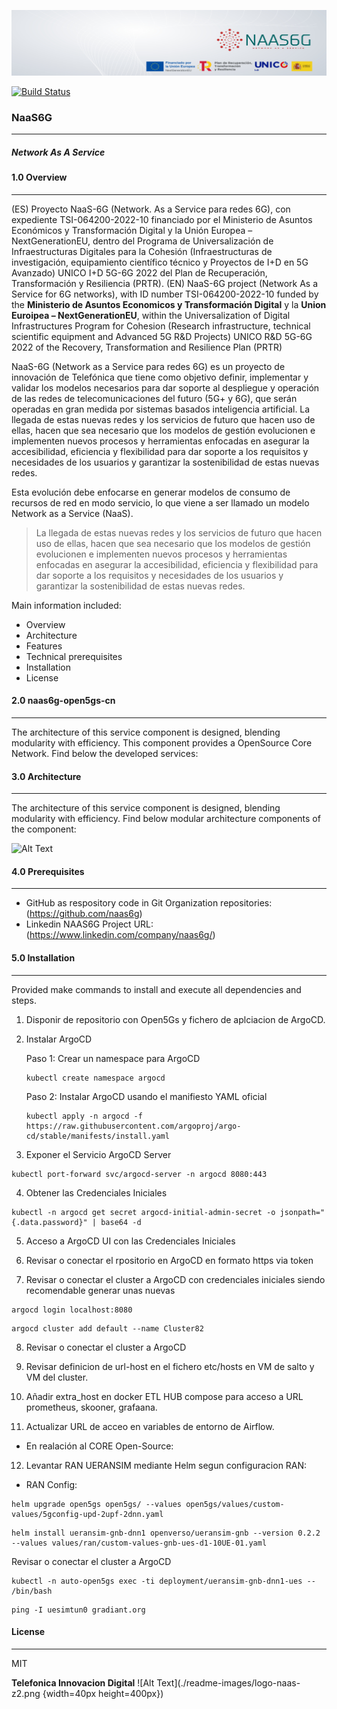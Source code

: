 
![Alt Text](./readme-images/background-readme-naas.png)

[![Build Status](https://travis-ci.org/joemccann/dillinger.svg?branch=master)](https://travis-ci.org/joemccann/dillinger)

### NaaS6G
---
##### Network As A Service

#### 1.0 Overview
---

(ES)
Proyecto NaaS-6G (Network. As a Service para redes 6G), con expediente TSI-064200-2022-10 financiado por el Ministerio de Asuntos Económicos y Transformación Digital y la Unión Europea – NextGenerationEU, dentro del Programa de Universalización de Infraestructuras Digitales para la Cohesión (Infraestructuras de investigación, equipamiento científico técnico y Proyectos de I+D en 5G Avanzado) UNICO I+D 5G-6G 2022 del Plan de Recuperación, Transformación y Resiliencia (PRTR).
(EN)
NaaS-6G project (Network As a Service for 6G networks), with ID number TSI-064200-2022-10 funded by the **Ministerio de Asuntos Economicos y Transformación Digital** y la **Union Euroipea – NextGenerationEU**, within the Universalization of Digital Infrastructures Program for Cohesion (Research infrastructure, technical scientific equipment and Advanced 5G R&D Projects) UNICO R&D 5G-6G 2022 of the Recovery, Transformation and Resilience Plan (PRTR)

NaaS-6G (Network as a Service para redes 6G) es un proyecto de innovación de Telefónica que tiene como objetivo definir, implementar y validar los modelos necesarios para dar soporte al despliegue y operación de las redes de telecomunicaciones del futuro (5G+ y 6G), que serán operadas en gran medida por sistemas basados inteligencia artificial.  La llegada de estas nuevas redes y los servicios de futuro que hacen uso de ellas, hacen que sea necesario que los modelos de gestión evolucionen e implementen nuevos procesos y herramientas enfocadas en asegurar la accesibilidad, eficiencia y flexibilidad para dar soporte a los requisitos y necesidades de los usuarios y garantizar la sostenibilidad de estas nuevas redes.  

 

Esta evolución debe enfocarse en generar modelos de consumo de recursos de red en modo servicio, lo que viene a ser llamado un modelo Network as a Service (NaaS).

> La llegada de estas nuevas redes y los servicios de futuro que hacen uso de ellas, hacen que sea necesario que los modelos de gestión evolucionen e implementen nuevos procesos y herramientas enfocadas en asegurar la accesibilidad, eficiencia y flexibilidad para dar soporte a los requisitos y necesidades de los usuarios y garantizar la sostenibilidad de estas nuevas redes.
> 


Main information included: 

- Overview
- Architecture
- Features
- Technical prerequisites
- Installation
- License

#### 2.0 naas6g-open5gs-cn
---
The architecture of this service component is  designed, blending modularity with efficiency. This component provides a OpenSource Core Network. Find below the developed services:


#### 3.0 Architecture
---
The architecture of this service component is  designed, blending modularity with efficiency. Find below modular architecture components of the component:

![Alt Text](./readme-images/naa-compelete-arch.png)


#### 4.0 Prerequisites
---


- GitHub as respository code in Git Organization repositories: (https://github.com/naas6g)
- Linkedin NAAS6G Project URL: (https://www.linkedin.com/company/naas6g/)


#### 5.0 Installation
---
Provided make commands to install and execute all dependencies and steps.

1. Disponir de repositorio con Open5Gs y fichero de aplciacion de ArgoCD.

2. Instalar ArgoCD

    Paso 1: Crear un namespace para ArgoCD
    ```
    kubectl create namespace argocd
    ```

    Paso 2: Instalar ArgoCD usando el manifiesto YAML oficial
    ```
    kubectl apply -n argocd -f https://raw.githubusercontent.com/argoproj/argo-cd/stable/manifests/install.yaml
    ```

3. Exponer el Servicio ArgoCD Server

```
kubectl port-forward svc/argocd-server -n argocd 8080:443
```

4. Obtener las Credenciales Iniciales
```
kubectl -n argocd get secret argocd-initial-admin-secret -o jsonpath="{.data.password}" | base64 -d
```

5. Acceso a ArgoCD UI con las Credenciales Iniciales

6. Revisar o conectar el rpositorio en ArgoCD en formato https via token

7. Revisar o conectar el cluster a ArgoCD con credenciales iniciales siendo recomendable generar unas nuevas
```
argocd login localhost:8080
```

```
argocd cluster add default --name Cluster82 
```

8. Revisar o conectar el cluster a ArgoCD

9. Revisar definicion de url-host en el fichero etc/hosts en VM de salto y VM del cluster.

10. Añadir extra_host en docker ETL HUB compose para acceso a URL prometheus, skooner, grafaana.

11. Actualizar URL de acceo en variables de entorno de Airflow.

- En realación al CORE Open-Source:

12. Levantar RAN UERANSIM mediante Helm segun configuracion RAN:

- RAN Config: 
```
helm upgrade open5gs open5gs/ --values open5gs/values/custom-values/5gconfig-upd-2upf-2dnn.yaml
```

```
helm install ueransim-gnb-dnn1 openverso/ueransim-gnb --version 0.2.2 --values values/ran/custom-values-gnb-ues-d1-10UE-01.yaml
```

Revisar o conectar el cluster a ArgoCD

```
kubectl -n auto-open5gs exec -ti deployment/ueransim-gnb-dnn1-ues -- /bin/bash
```
```
ping -I uesimtun0 gradiant.org
```

#### License
---
MIT

**Telefonica Innovacion Digital**
![Alt Text](./readme-images/logo-naas-z2.png {width=40px height=400px})
